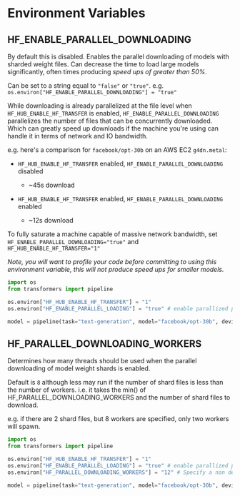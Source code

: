 <!--Copyright 2020 The HuggingFace Team. All rights reserved.

Licensed under the Apache License, Version 2.0 (the "License"); you may not use this file except in compliance with
the License. You may obtain a copy of the License at

http://www.apache.org/licenses/LICENSE-2.0

Unless required by applicable law or agreed to in writing, software distributed under the License is distributed on
an "AS IS" BASIS, WITHOUT WARRANTIES OR CONDITIONS OF ANY KIND, either express or implied. See the License for the
specific language governing permissions and limitations under the License.

⚠️ Note that this file is in Markdown but contain specific syntax for our doc-builder (similar to MDX) that may not be
rendered properly in your Markdown viewer.

-->

# Environment Variables

## HF_ENABLE_PARALLEL_DOWNLOADING

By default this is disabled. Enables the parallel downloading of models with sharded weight files. Can decrease the time to load large models significantly, often times producing _speed ups of greater than 50%_.

Can be set to a string equal to `"false"` or `"true"`. e.g. `os.environ["HF_ENABLE_PARALLEL_DOWNLOADING"] = "true"`

While downloading is already parallelized at the file level when `HF_HUB_ENABLE_HF_TRANSFER` is enabled, `HF_ENABLE_PARALLEL_DOWNLOADING` parallelizes the number of files that can be concurrently downloaded. Which can greatly speed up downloads if the machine you're using can handle it in terms of network and IO bandwidth.

e.g. here's a comparison for `facebook/opt-30b` on an AWS EC2 `g4dn.metal`:

- `HF_HUB_ENABLE_HF_TRANSFER` enabled, `HF_ENABLE_PARALLEL_DOWNLOADING` disabled

  - ~45s download

- `HF_HUB_ENABLE_HF_TRANSFER` enabled, `HF_ENABLE_PARALLEL_DOWNLOADING` enabled
  - ~12s download

To fully saturate a machine capable of massive network bandwidth, set `HF_ENABLE_PARALLEL_DOWNLOADING="true"` and `HF_HUB_ENABLE_HF_TRANSFER="1"`

_Note, you will want to profile your code before committing to using this environment variable, this will not produce speed ups for smaller models._

```py
import os
from transformers import pipeline

os.environ["HF_HUB_ENABLE_HF_TRANSFER"] = "1"
os.environ["HF_ENABLE_PARALLEL_LOADING"] = "true" # enable parallized pool of downloader threads

model = pipeline(task="text-generation", model="facebook/opt-30b", device_map="auto")
```

## HF_PARALLEL_DOWNLOADING_WORKERS

Determines how many threads should be used when the parallel downloading of model weight shards is enabled.

Default is `8` although less may run if the number of shard files is less than the number of workers. i.e. it takes the min() of HF_PARALLEL_DOWNLOADING_WORKERS and the number of shard files to download.

e.g. if there are 2 shard files, but 8 workers are specified, only two workers will spawn.

```py
import os
from transformers import pipeline

os.environ["HF_HUB_ENABLE_HF_TRANSFER"] = "1"
os.environ["HF_ENABLE_PARALLEL_LOADING"] = "true" # enable parallized pool of downloader threads
os.environ["HF_PARALLEL_DOWNLOADING_WORKERS"] = "12" # Specify a non default number of workers

model = pipeline(task="text-generation", model="facebook/opt-30b", device_map="auto")
```
